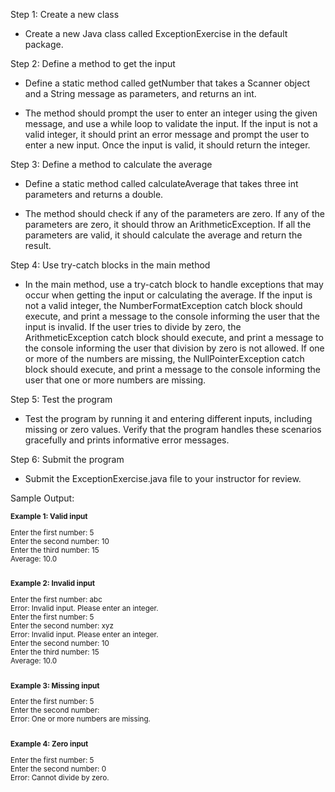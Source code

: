 Step 1: Create a new class
* Create a new Java class called ExceptionExercise in the default package.

Step 2: Define a method to get the input
* Define a static method called getNumber that takes a Scanner object and a String message as parameters, and returns an int.

* The method should prompt the user to enter an integer using the given message, and use a while loop to validate the input. If the input is not a valid integer, it should print an error message and prompt the user to enter a new input. Once the input is valid, it should return the integer.

Step 3: Define a method to calculate the average
* Define a static method called calculateAverage that takes three int parameters and returns a double.

* The method should check if any of the parameters are zero. If any of the parameters are zero, it should throw an ArithmeticException. If all the parameters are valid, it should calculate the average and return the result.

Step 4: Use try-catch blocks in the main method
* In the main method, use a try-catch block to handle exceptions that may occur when getting the input or calculating the average. If the input is not a valid integer, the NumberFormatException catch block should execute, and print a message to the console informing the user that the input is invalid. If the user tries to divide by zero, the ArithmeticException catch block should execute, and print a message to the console informing the user that division by zero is not allowed. If one or more of the numbers are missing, the NullPointerException catch block should execute, and print a message to the console informing the user that one or more numbers are missing.

Step 5: Test the program
* Test the program by running it and entering different inputs, including missing or zero values. Verify that the program handles these scenarios gracefully and prints informative error messages.

Step 6: Submit the program
* Submit the ExceptionExercise.java file to your instructor for review.

Sample Output:

<small>
<strong>Example 1: Valid input</strong>

Enter the first number: 5<br>
Enter the second number: 10<br>
Enter the third number: 15<br>
Average: 10.0<br><br>

<strong>Example 2: Invalid input</strong>

Enter the first number: abc<br>
Error: Invalid input. Please enter an integer.<br>
Enter the first number: 5<br>
Enter the second number: xyz<br>
Error: Invalid input. Please enter an integer.<br>
Enter the second number: 10<br>
Enter the third number: 15<br>
Average: 10.0<br><br>

<strong>Example 3: Missing input</strong>

Enter the first number: 5<br>
Enter the second number: <br>
Error: One or more numbers are missing.<br><br>

<strong>Example 4: Zero input</strong>

Enter the first number: 5<br>
Enter the second number: 0<br>
Error: Cannot divide by zero.<br>

</small>

